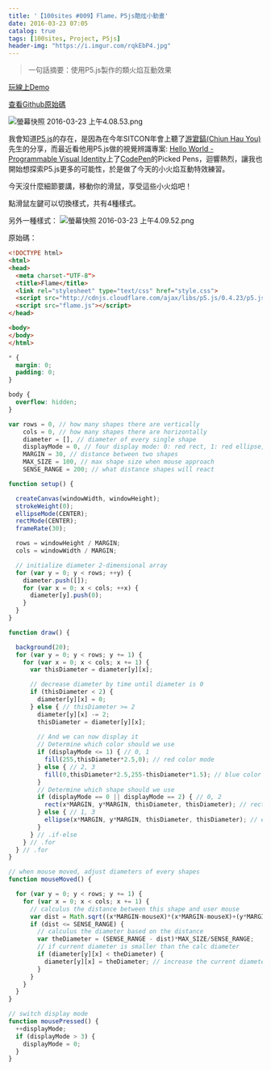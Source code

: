 ```yaml
---
title: '【100sites #009】Flame，P5js酷炫小動畫'
date: 2016-03-23 07:05
catalog: true
tags: [100sites, Project, P5js]
header-img: "https://i.imgur.com/rqkEbP4.jpg"
---
```


> 一句話摘要：使用P5.js製作的類火焰互動效果

[玩線上Demo](http://kamigami55.github.io/100sites/009_Flame/)

[查看Github原始碼](https://github.com/Kamigami55/100sites/tree/gh-pages/009_Flame)

<!-- more -->

![螢幕快照 2016-03-23 上午4.08.53.png](https://i.imgur.com/rqkEbP4.jpg)

我會知道[P5.js](http://p5js.org)的存在，是因為在今年SITCON年會上聽了[游宭鎬(Chiun Hau You)](https://www.behance.net/chiunhauyou)先生的分享，而最近看他用P5.js做的視覺辨識專案: [Hello World - Programmable Visual Identity](https://www.behance.net/gallery/34490551/Hello-World-Programmable-Visual-Identity)上了[CodePen](http://codepen.io)的Picked Pens，迴響熱烈，讓我也開始想探索P5.js更多的可能性，於是做了今天的小火焰互動特效練習。

今天沒什麼細節要講，移動你的滑鼠，享受這些小火焰吧！

點滑鼠左鍵可以切換樣式，共有4種樣式。

另外一種樣式：
![螢幕快照 2016-03-23 上午4.09.52.png](https://i.imgur.com/2hriTFz.jpg)

原始碼：
``` html index.html
<!DOCTYPE html>
<html>
<head>
  <meta charset-"UTF-8">
  <title>Flame</title>
  <link rel="stylesheet" type="text/css" href="style.css">
  <script src="http://cdnjs.cloudflare.com/ajax/libs/p5.js/0.4.23/p5.js"></script>
  <script src="flame.js"></script>
</head>

<body>
</body>
</html>
```

``` css style.css
* {
  margin: 0;
  padding: 0;
}

body {
  overflow: hidden;
}
```

``` javascript flame.js
var rows = 0, // how many shapes there are vertically
    cols = 0, // how many shapes there are horizontally
    diameter = [], // diameter of every single shape
    displayMode = 0, // four display mode: 0: red rect, 1: red ellipse, 2: blue rect, 3: blue ellipse
    MARGIN = 30, // distance between two shapes
    MAX_SIZE = 100, // max shape size when mouse approach
    SENSE_RANGE = 200; // what distance shapes will react

function setup() {

  createCanvas(windowWidth, windowHeight);
  strokeWeight(0);
  ellipseMode(CENTER);
  rectMode(CENTER);
  frameRate(30);

  rows = windowHeight / MARGIN;
  cols = windowWidth / MARGIN;

  // initialize diameter 2-dimensional array
  for (var y = 0; y < rows; ++y) { 
    diameter.push([]);
    for (var x = 0; x < cols; ++x) {
      diameter[y].push(0);
    }
  }
}

function draw() {

  background(20);
  for (var y = 0; y < rows; y += 1) {
    for (var x = 0; x < cols; x += 1) {
      var thisDiameter = diameter[y][x];

      // decrease diameter by time until diameter is 0
      if (thisDiameter < 2) {
        diameter[y][x] = 0;        
      } else { // thisDiameter >= 2
        diameter[y][x] -= 2;
        thisDiameter = diameter[y][x];        
        
        // And we can now display it
        // Determine which color should we use
        if (displayMode <= 1) { // 0, 1
          fill(255,thisDiameter*2.5,0); // red color mode
        } else { // 2, 3
          fill(0,thisDiameter*2.5,255-thisDiameter*1.5); // blue color mode
        }
        // Determine which shape should we use
        if (displayMode == 0 || displayMode == 2) { // 0, 2
          rect(x*MARGIN, y*MARGIN, thisDiameter, thisDiameter); // rect mode
        } else { // 1, 3
          ellipse(x*MARGIN, y*MARGIN, thisDiameter, thisDiameter); // ellipse mode
        }
      } // .if-else
    } // .for
  } // .for
}

// when mouse moved, adjust diameters of every shapes
function mouseMoved() {

  for (var y = 0; y < rows; y += 1) {
    for (var x = 0; x < cols; x += 1) {
      // calculus the distance between this shape and user mouse
      var dist = Math.sqrt((x*MARGIN-mouseX)*(x*MARGIN-mouseX)+(y*MARGIN-mouseY)*(y*MARGIN-mouseY));
      if (dist <= SENSE_RANGE) {
        // calculus the diameter based on the distance
        var theDiameter = (SENSE_RANGE - dist)*MAX_SIZE/SENSE_RANGE;
        // if current diameter is smaller than the calc diameter
        if (diameter[y][x] < theDiameter) {
          diameter[y][x] = theDiameter; // increase the current diameter to it should be
        }
      }
    }
  }
}

// switch display mode
function mousePressed() {
  ++displayMode;
  if (displayMode > 3) {
    displayMode = 0;
  }
}
```